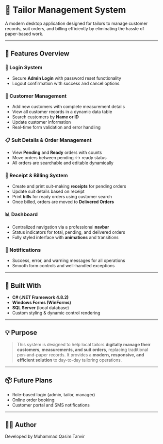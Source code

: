 # 👔 Tailor Management System

A modern desktop application designed for tailors to manage customer records, suit orders, and billing efficiently by eliminating the hassle of paper-based work.

---

## 🧩 Features Overview

### 🔐 Login System
- Secure **Admin Login** with password reset functionality
- Logout confirmation with success and cancel options

### 👤 Customer Management
- Add new customers with complete measurement details
- View all customer records in a dynamic data table
- Search customers by **Name or ID**
- Update customer information
- Real-time form validation and error handling

### 📋 Suit Details & Order Management
- View **Pending** and **Ready** orders with counts
- Move orders between pending ↔ ready status
- All orders are searchable and editable dynamically

### 🧾 Receipt & Billing System
- Create and print suit-making **receipts** for pending orders
- Update suit details based on receipt
- Print **bills** for ready orders using customer search
- Once billed, orders are moved to **Delivered Orders**

### 📊 Dashboard
- Centralized navigation via a professional **navbar**
- Status indicators for total, pending, and delivered orders
- Fully styled interface with **animations** and transitions

### 💬 Notifications
- Success, error, and warning messages for all operations
- Smooth form controls and well-handled exceptions

---

## 🔧 Built With

- **C# (.NET Framework 4.8.2)**
- **Windows Forms (WinForms)**
- **SQL Server** (local database)
- Custom styling & dynamic control rendering

---

## 💡 Purpose

> This system is designed to help local tailors **digitally manage their customers, measurements, and suit orders**, replacing traditional pen-and-paper records. It provides a **modern, responsive, and efficient solution** to day-to-day tailoring operations.

---


## 📦 Future Plans

- Role-based login (admin, tailor, manager)
- Online order booking
- Customer portal and SMS notifications

---

## 🧑‍💻 Author

Developed by Muhammad Qasim Tanvir

